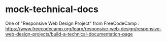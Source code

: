 # mock-technical-docs
One of "Responsive Web Design Project" from FreeCodeCamp :
https://www.freecodecamp.org/learn/responsive-web-design/responsive-web-design-projects/build-a-technical-documentation-page
